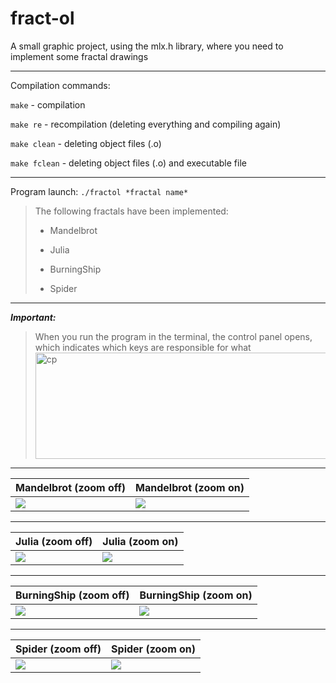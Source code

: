 # fract-ol
A small graphic project, using the mlx.h library, where you need to implement some fractal drawings
***
Compilation commands:

`make` - compilation

`make re` - recompilation (deleting everything and compiling again)

`make clean` - deleting object files (.o)

`make fclean` - deleting object files (.o) and executable file
***
Program launch: `./fractol *fractal name*`
> The following fractals have been implemented:
>
> * Mandelbrot
> 
> * Julia
> 
> * BurningShip
> 
> * Spider
***
***Important:*** 
> When you run the program in the terminal, the control panel opens, which indicates which keys are responsible for what
> <img src="https://i.ibb.co/9TnNxjY/cp.png" alt="cp" border="0" width="500" height="170">
***
| Mandelbrot (zoom off) | Mandelbrot (zoom on) |
| ---- | ---- |
| ![](https://i.ibb.co/Nt90Ymw/mandelbrot.png) | ![](https://i.ibb.co/tpPq3rd/mandelbr.png) |
***
| Julia (zoom off) | Julia (zoom on) |
| ---- | ---- |
| ![](https://i.ibb.co/CK1k9tV/julia.png) | ![](https://i.ibb.co/K9zZHwh/julia1.png) |
***
| BurningShip (zoom off) | BurningShip (zoom on) |
| ---- | ---- |
| ![](https://i.ibb.co/FzYt2Fh/bs.png) | ![](https://i.ibb.co/Cw0czJr/bs1.png) |
***
| Spider (zoom off) | Spider (zoom on) |
| ---- | ---- |
| ![](https://i.ibb.co/F6PC3L5/spider.png) | ![](https://i.ibb.co/wrzYNzz/spider1.png) |
